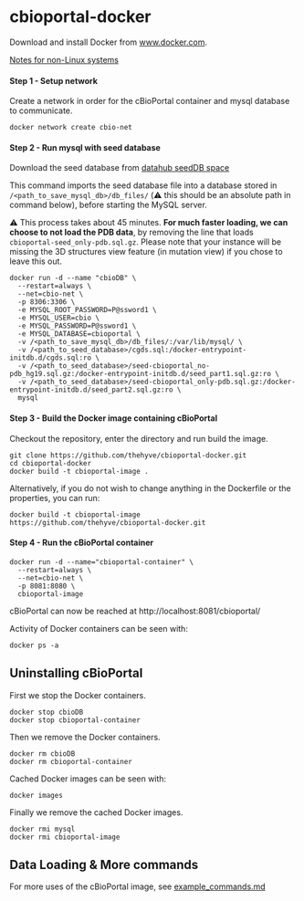 # cbioportal-docker

Download and install Docker from www.docker.com.

[Notes for non-Linux systems](notes-for-non-linux.md)


#### Step 1 - Setup network
Create a network in order for the cBioPortal container and mysql database to communicate.
```
docker network create cbio-net
```

#### Step 2 - Run mysql with seed database
Download the seed database from [datahub seedDB space]( https://github.com/thehyve/datahub/blob/aba4ba94ea49234adebf046238f2a75f5d54baae/seedDB/README.md)

This command imports the seed database file into a database stored in
`/<path_to_save_mysql_db>/db_files/` (:warning: this should be an absolute path in command below), before starting the MySQL server. 

:warning: This process takes about 45 minutes. **For much faster loading, we can choose to not load the PDB data**, by removing the line that loads `cbioportal-seed_only-pdb.sql.gz`. Please note that your instance will be missing the 3D structures view feature (in mutation view) if you chose to leave this out.

```
docker run -d --name "cbioDB" \
  --restart=always \
  --net=cbio-net \
  -p 8306:3306 \
  -e MYSQL_ROOT_PASSWORD=P@ssword1 \
  -e MYSQL_USER=cbio \
  -e MYSQL_PASSWORD=P@ssword1 \
  -e MYSQL_DATABASE=cbioportal \
  -v /<path_to_save_mysql_db>/db_files/:/var/lib/mysql/ \
  -v /<path_to_seed_database>/cgds.sql:/docker-entrypoint-initdb.d/cgds.sql:ro \
  -v /<path_to_seed_database>/seed-cbioportal_no-pdb_hg19.sql.gz:/docker-entrypoint-initdb.d/seed_part1.sql.gz:ro \
  -v /<path_to_seed_database>/seed-cbioportal_only-pdb.sql.gz:/docker-entrypoint-initdb.d/seed_part2.sql.gz:ro \
  mysql
```

#### Step 3 - Build the Docker image containing cBioPortal
Checkout the repository, enter the directory and run build the image.

```
git clone https://github.com/thehyve/cbioportal-docker.git
cd cbioportal-docker
docker build -t cbioportal-image .
```

Alternatively, if you do not wish to change anything in the Dockerfile or the properties, you can run:

```
docker build -t cbioportal-image https://github.com/thehyve/cbioportal-docker.git
```

#### Step 4 - Run the cBioPortal container
```
docker run -d --name="cbioportal-container" \
  --restart=always \
  --net=cbio-net \
  -p 8081:8080 \
  cbioportal-image
```

cBioPortal can now be reached at http://localhost:8081/cbioportal/

Activity of Docker containers can be seen with:
```
docker ps -a
```

## Uninstalling cBioPortal
First we stop the Docker containers.
```
docker stop cbioDB
docker stop cbioportal-container
```

Then we remove the Docker containers.
```
docker rm cbioDB
docker rm cbioportal-container
```

Cached Docker images can be seen with:
```
docker images
```

Finally we remove the cached Docker images.
```
docker rmi mysql
docker rmi cbioportal-image
```

## Data Loading & More commands

For more uses of the cBioPortal image, see [example_commands.md](example_commands.md)
